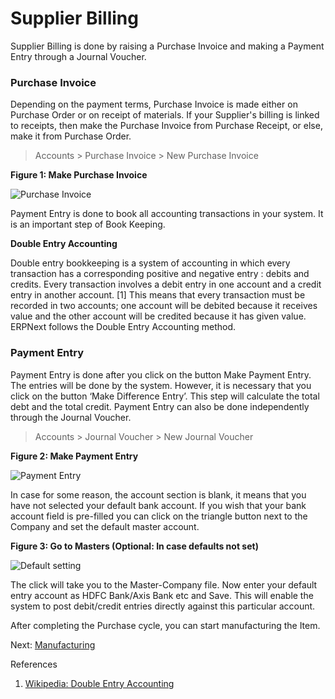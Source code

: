 # Supplier Billing

<p class="lead"> Supplier Billing is done by raising a Purchase Invoice and making a Payment Entry through a Journal Voucher.</p>

### Purchase Invoice

Depending on the payment terms, Purchase Invoice is  made either on Purchase Order or on receipt of materials. If your Supplier's billing is linked to receipts, then make the Purchase Invoice from Purchase Receipt, or else, make it from Purchase Order.

> Accounts > Purchase Invoice > New Purchase Invoice

__Figure 1: Make Purchase Invoice__

![Purchase Invoice](assets/manual_erpnext_com/old_images/erpnext/m-t-s-purchase-invoice.png)

Payment Entry is done to book all accounting transactions in your system. It is an important step of Book Keeping.

__Double Entry Accounting__

Double entry bookkeeping is a system of accounting in which every transaction has a corresponding positive and negative entry : debits and credits. Every transaction involves a debit entry in one account and a credit entry in another account. [1] This means that every transaction must be recorded in two accounts; one account will be debited because it receives value and the other account will be credited because it has given value. ERPNext follows the Double Entry Accounting method.

### Payment Entry

Payment Entry is done after you click on the button Make Payment Entry. The entries will be done by the system. However, it is necessary that you click on the button ‘Make Difference Entry’. This step will calculate the total debt and the total credit. Payment Entry can also be done independently through the Journal Voucher.

> Accounts > Journal Voucher > New Journal Voucher

__Figure 2: Make Payment Entry__

![Payment Entry](assets/manual_erpnext_com/old_images/erpnext/m-t-s-payment-entry.png)

In case for some reason, the account section is blank, it means that you have not selected your default bank account. If you wish that your bank account field is pre-filled you can click on the triangle button next to the Company and set the default master account.

__Figure 3: Go to Masters (Optional: In case defaults not set)__

![Default setting](/assets/manual_erpnext_com/old_images/erpnext/triangle-button-company.png)

The click will take you to the Master-Company file. Now enter your default entry account as HDFC Bank/Axis Bank etc and Save. This will enable the system to post debit/credit entries directly against this particular account.

After completing the Purchase cycle, you can start manufacturing the Item.


Next: [Manufacturing](/guide-books/make-to-stock/manufacturing)


References


1. [Wikipedia: Double Entry Accounting](http://en.wikipedia.org/wiki/Double-entry_bookkeeping_system)

